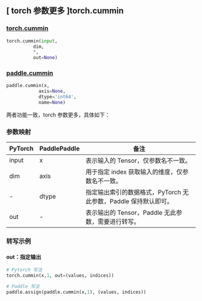 ## [ torch 参数更多 ]torch.cummin

### [torch.cummin](https://pytorch.org/docs/stable/generated/torch.cummin.html)

```python
torch.cummin(input,
          dim,
          *,
          out=None)
```

### [paddle.cummin](https://www.paddlepaddle.org.cn/documentation/docs/zh/develop/api/paddle/cummin_cn.html)

```python
paddle.cummin(x,
            axis=None,
            dtype='int64',
            name=None)
```

两者功能一致，torch 参数更多，具体如下：

### 参数映射
| PyTorch       | PaddlePaddle | 备注                                                   |
| ------------- | ------------ | ------------------------------------------------------ |
| input          | x          | 表示输入的 Tensor，仅参数名不一致。                        |
| dim          | axis         | 用于指定 index 获取输入的维度，仅参数名不一致。             |
| -        | dtype |  指定输出索引的数据格式，PyTorch 无此参数，Paddle 保持默认即可。 |
| out        | - |  表示输出的 Tensor，Paddle 无此参数，需要进行转写。 |

### 转写示例
#### out：指定输出

```python
# Pytorch 写法
torch.cummin(x,1, out=(values, indices))

# Paddle 写法
paddle.assign(paddle.cummin(x,1), (values, indices))
```
